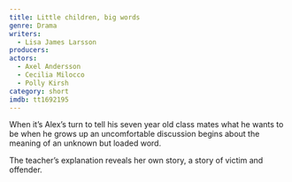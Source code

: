 ```yaml
---
title: Little children, big words
genre: Drama
writers:
  - Lisa James Larsson
producers:
actors:
  - Axel Andersson
  - Cecilia Milocco
  - Polly Kirsh
category: short
imdb: tt1692195
---
```

When it’s Alex’s turn to tell his seven year old class mates what he wants to be when he grows up an uncomfortable discussion begins about the meaning of an unknown but loaded word.

The teacher’s explanation reveals her own story, a story of victim and offender.